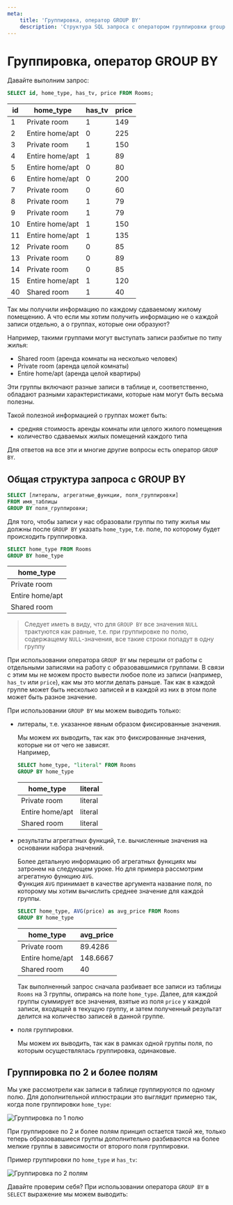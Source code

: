 ```yaml
---
meta:
    title: 'Группировка, оператор GROUP BY'
    description: 'Структура SQL запроса с оператором группировки group by, группировка по нескольким полям и примеры'
---
```


# Группировка, оператор GROUP BY

Давайте выполним запрос:

```sql
SELECT id, home_type, has_tv, price FROM Rooms;
```

| id  | home_type       | has_tv | price |
| --- | --------------- | ------ | ----- |
| 1   | Private room    | 1      | 149   |
| 2   | Entire home/apt | 0      | 225   |
| 3   | Private room    | 1      | 150   |
| 4   | Entire home/apt | 1      | 89    |
| 5   | Entire home/apt | 0      | 80    |
| 6   | Entire home/apt | 0      | 200   |
| 7   | Private room    | 0      | 60    |
| 8   | Private room    | 1      | 79    |
| 9   | Private room    | 1      | 79    |
| 10  | Entire home/apt | 1      | 150   |
| 11  | Entire home/apt | 1      | 135   |
| 12  | Private room    | 0      | 85    |
| 13  | Private room    | 0      | 89    |
| 14  | Private room    | 0      | 85    |
| 15  | Entire home/apt | 1      | 120   |
| 40  | Shared room     | 1      | 40    |

Так мы получили информацию по каждому сдаваемому жилому помещению. А что если мы хотим получить информацию не о каждой записи отдельно, а о группах, которые они образуют?

Например, такими группами могут выступать записи разбитые по типу жилья:

-   Shared room (аренда комнаты на несколько человек)
-   Private room (аренда целой комнаты)
-   Entire home/apt (аренда целой квартиры)

Эти группы включают разные записи в таблице и, соответственно, обладают разными характеристиками, которые нам могут быть весьма полезны.

Такой полезной информацией о группах может быть:

-   средняя стоимость аренды комнаты или целого жилого помещения
-   количество сдаваемых жилых помещений каждого типа

Для ответов на все эти и многие другие вопросы есть оператор `GROUP BY`.

## Общая структура запроса с GROUP BY

```sql
SELECT [литералы, агрегатные_функции, поля_группировки]
FROM имя_таблицы
GROUP BY поля_группировки;
```

Для того, чтобы записи у нас образовали группы по типу жилья мы должны после `GROUP BY` указать `home_type`, т.е. поле, по которому будет происходить группировка.

```sql
SELECT home_type FROM Rooms
GROUP BY home_type
```

| home_type       |
| --------------- |
| Private room    |
| Entire home/apt |
| Shared room     |

> Следует иметь в виду, что для `GROUP BY` все значения `NULL` трактуются как равные,
> т.е. при группировке по полю, содержащему `NULL`-значения, все такие строки попадут в одну группу

При использовании оператора `GROUP BY` мы перешли от работы с отдельными записями на работу с образовавшимися группами.
В связи с этим мы не можем просто вывести любое поле из записи (например, `has_tv` или `price`), как мы это могли делать раньше.
Так как в каждой группе может быть несколько записей и в каждой из них в этом поле может быть разное значение.

При использовании `GROUP BY` мы можем выводить только:

-   литералы, т.е. указанное явным образом фиксированные значения.

    Мы можем их выводить, так как это фиксированные значения, которые ни от чего не зависят.  
    Например,

    ```sql
    SELECT home_type, "literal" FROM Rooms
    GROUP BY home_type
    ```

    | home_type       | literal |
    | --------------- | ------- |
    | Private room    | literal |
    | Entire home/apt | literal |
    | Shared room     | literal |

-   результаты агрегатных функций, т.е. вычисленные значения на основании набора значений.

    Более детальную информацию об агрегатных функциях мы затронем на следующем уроке. Но для примера рассмотрим агрегатную функцию `AVG`.  
    Функция `AVG` принимает в качестве аргумента название поля, по которому мы хотим вычислить среднее значение для каждой группы.

    ```sql
    SELECT home_type, AVG(price) as avg_price FROM Rooms
    GROUP BY home_type
    ```

    | home_type       | avg_price |
    | --------------- | --------- |
    | Private room    | 89.4286   |
    | Entire home/apt | 148.6667  |
    | Shared room     | 40        |

    Так выполненный запрос сначала разбивает все записи из таблицы `Rooms` на 3 группы, опираясь на поле `home_type`.
    Далее, для каждой группы суммирует все значения, взятые из поля `price` у каждой записи, входящей в текущую группу, и затем полученный результат
    делится на количество записей в данной группе.

-   поля группировки.

    Мы можем их выводить, так как в рамках одной группы поля, по которым осуществлялась группировка, одинаковые.

## Группировка по 2 и более полям

Мы уже рассмотрели как записи в таблице группируются по одному полю.
Для дополнительной иллюстрации это выглядит примерно так, когда поле группировки `home_type`:

![Группировка по 1 полю](https://sql-academy.org/static/guidePage/groupping/groupping_by_1_field.png 'Группировка по 1 полю')

При группировке по 2 и более полям принцип остается такой же, только теперь образовавшиеся группы дополнительно разбиваются на более мелкие группы в зависимости
от второго поля группировки.

Пример группировки по `home_type` и `has_tv`:

![Группировка по 2 полям](https://sql-academy.org/static/guidePage/groupping/groupping_by_2_field.png 'Группировка по 2 полям')

Давайте проверим себя? При использовании оператора `GROUP BY` в `SELECT` выражение мы можем выводить:
